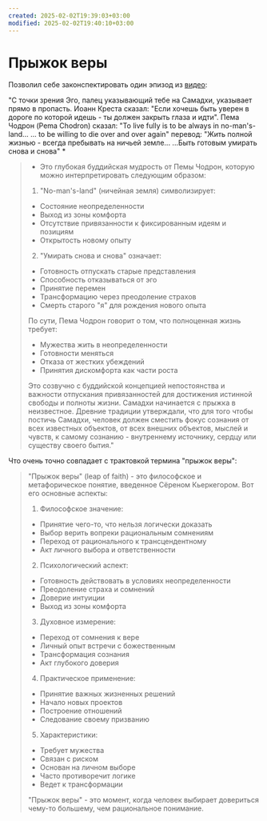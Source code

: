 ```yaml
---
created: 2025-02-02T19:39:03+03:00
modified: 2025-02-02T19:40:10+03:00
---
```


# Прыжок веры

Позволил себе законспектировать один эпизод из [видео](https://youtu.be/7FGyS_s4Vvk?si=3WG8RToGhD2HAV3I):

"С точки зрения Эго, палец указывающий тебе на Самадхи, указывает прямо в пропасть.
Иоанн Креста сказал: "Если хочешь быть уверен в дороге по которой идешь - ты должен закрыть глаза и идти".
Пема Чодрон (Pema Chodron) сказал: "To live fully is to be always in no-man's-land...
... to be willing to die over and over again"
перевод: "Жить полной жизнью - всегда пребывать на ничьей земле... 
...Быть готовым умирать снова и снова" *
> * Это глубокая буддийская мудрость от Пемы Чодрон, которую можно интерпретировать следующим образом:
>
> 1. "No-man's-land" (ничейная земля) символизирует:
> - Состояние неопределенности
> - Выход из зоны комфорта
> - Отсутствие привязанности к фиксированным идеям и позициям
> - Открытость новому опыту
>
> 2. "Умирать снова и снова" означает:
> - Готовность отпускать старые представления
> - Способность отказываться от эго
> - Принятие перемен
> - Трансформацию через преодоление страхов
> - Смерть старого "я" для рождения нового опыта
>
> По сути, Пема Чодрон говорит о том, что полноценная жизнь требует:
> - Мужества жить в неопределенности
> - Готовности меняться
> - Отказа от жестких убеждений
> - Принятия дискомфорта как части роста
> 
> Это созвучно с буддийской концепцией непостоянства и важности отпускания привязанностей для достижения истинной свободы и полноты жизни.
> Самадхи начинается с прыжка в неизвестное.
> Древние традиции утверждали, что для того чтобы постичь Самадхи, человек должен сместить фокус сознания от всех известных объектов, от всех внешних объектов, мыслей и чувств, к самому сознанию - внутреннему источнику, сердцу или существу своего бытия."

Что очень точно совпадает с трактовкой термина "прыжок веры":
>"Прыжок веры" (leap of faith) - это философское и метафорическое понятие, введенное Сёреном Кьеркегором. Вот его основные аспекты:
>
>1. Философское значение:
>- Принятие чего-то, что нельзя логически доказать
>- Выбор верить вопреки рациональным сомнениям
>- Переход от рационального к трансцендентному
>- Акт личного выбора и ответственности
>
>2. Психологический аспект:
>- Готовность действовать в условиях неопределенности
>- Преодоление страха и сомнений
>- Доверие интуиции
>- Выход из зоны комфорта
>
>3. Духовное измерение:
>- Переход от сомнения к вере
>- Личный опыт встречи с божественным
>- Трансформация сознания
>- Акт глубокого доверия
>
>4. Практическое применение:
>- Принятие важных жизненных решений
>- Начало новых проектов
>- Построение отношений
>- Следование своему призванию
>
>5. Характеристики:
>- Требует мужества
>- Связан с риском
>- Основан на личном выборе
>- Часто противоречит логике
>- Ведет к трансформации
>
>"Прыжок веры" - это момент, когда человек выбирает довериться чему-то большему, чем рациональное понимание.
